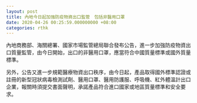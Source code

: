 ```yaml
---
layout: post
title: 內地今日起加強防疫物資出口監管　包括非醫用口罩
date: 2020-04-26 00:25:59.000000000 +08:00
categories: rthk
---
```


內地商務部、海關總署、國家市場監管總局聯合發布公告，進一步加強防疫物資出口質量監管，由今日開始，出口的非醫用口罩，應當符合中國質量標準或國外質量標準。

另外，公告又進一步規範醫療物資出口秩序，由今日起，產品取得國外標準認證或註冊的新型冠狀病毒檢測試劑、醫用口罩、醫用防護服、呼吸機、紅外體溫計出口企業，報關時須提交書面聲明，承諾產品符合進口國家或地區質量標準和安全要求。

